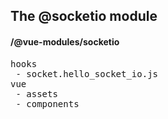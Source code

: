 ## The @socketio module
#### /@vue-modules/socketio
<pre>
hooks
 - socket.hello_socket_io.js
vue
 - assets
 - components
</pre>

